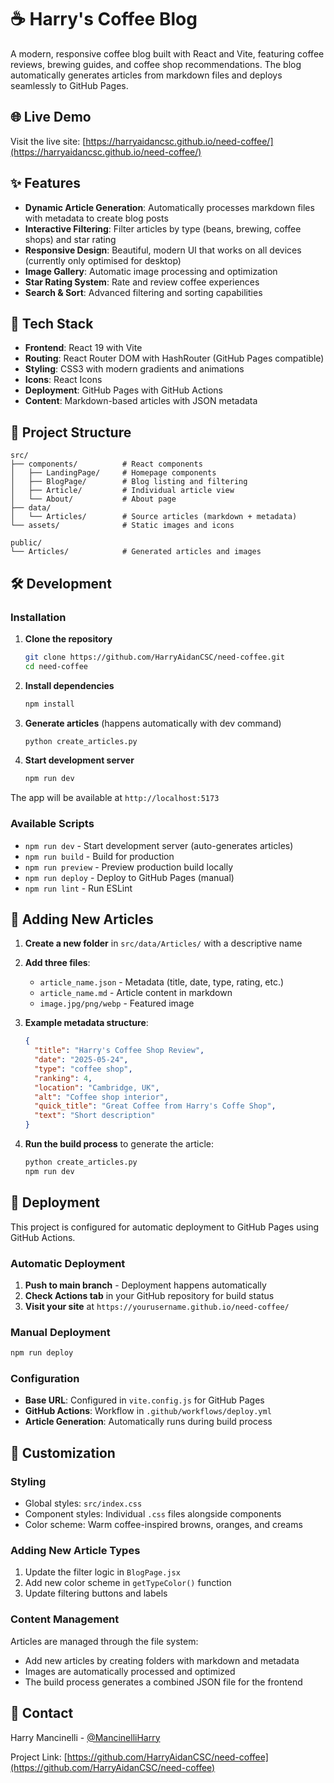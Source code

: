 # ☕ Harry's Coffee Blog

A modern, responsive coffee blog built with React and Vite, featuring coffee reviews, brewing guides, and coffee shop recommendations. The blog automatically generates articles from markdown files and deploys seamlessly to GitHub Pages.

## 🌐 Live Demo

Visit the live site: [https://harryaidancsc.github.io/need-coffee/](https://harryaidancsc.github.io/need-coffee/)

## ✨ Features

- **Dynamic Article Generation**: Automatically processes markdown files with metadata to create blog posts
- **Interactive Filtering**: Filter articles by type (beans, brewing, coffee shops) and star rating
- **Responsive Design**: Beautiful, modern UI that works on all devices (currently only optimised for desktop)
- **Image Gallery**: Automatic image processing and optimization
- **Star Rating System**: Rate and review coffee experiences
- **Search & Sort**: Advanced filtering and sorting capabilities

## 🚀 Tech Stack

- **Frontend**: React 19 with Vite
- **Routing**: React Router DOM with HashRouter (GitHub Pages compatible)
- **Styling**: CSS3 with modern gradients and animations
- **Icons**: React Icons
- **Deployment**: GitHub Pages with GitHub Actions
- **Content**: Markdown-based articles with JSON metadata

## 📁 Project Structure

```
src/
├── components/          # React components
│   ├── LandingPage/     # Homepage components
│   ├── BlogPage/        # Blog listing and filtering
│   ├── Article/         # Individual article view
│   └── About/           # About page
├── data/
│   └── Articles/        # Source articles (markdown + metadata)
└── assets/              # Static images and icons

public/
└── Articles/            # Generated articles and images
```

## 🛠️ Development

### Installation

1. **Clone the repository**
   ```bash
   git clone https://github.com/HarryAidanCSC/need-coffee.git
   cd need-coffee
   ```

2. **Install dependencies**
   ```bash
   npm install
   ```

3. **Generate articles** (happens automatically with dev command)
   ```bash
   python create_articles.py
   ```

4. **Start development server**
   ```bash
   npm run dev
   ```

The app will be available at `http://localhost:5173`

### Available Scripts

- `npm run dev` - Start development server (auto-generates articles)
- `npm run build` - Build for production
- `npm run preview` - Preview production build locally
- `npm run deploy` - Deploy to GitHub Pages (manual)
- `npm run lint` - Run ESLint

## 📝 Adding New Articles

1. **Create a new folder** in `src/data/Articles/` with a descriptive name
2. **Add three files**:
   - `article_name.json` - Metadata (title, date, type, rating, etc.)
   - `article_name.md` - Article content in markdown
   - `image.jpg/png/webp` - Featured image

3. **Example metadata structure**:
   ```json
   {
     "title": "Harry's Coffee Shop Review",
     "date": "2025-05-24",
     "type": "coffee shop",
     "ranking": 4,
     "location": "Cambridge, UK",
     "alt": "Coffee shop interior",
     "quick_title": "Great Coffee from Harry's Coffe Shop",
     "text": "Short description"
   }
   ```

4. **Run the build process** to generate the article:
   ```bash
   python create_articles.py
   npm run dev
   ```

## 🚢 Deployment

This project is configured for automatic deployment to GitHub Pages using GitHub Actions.

### Automatic Deployment

1. **Push to main branch** - Deployment happens automatically
2. **Check Actions tab** in your GitHub repository for build status
3. **Visit your site** at `https://yourusername.github.io/need-coffee/`

### Manual Deployment

```bash
npm run deploy
```

### Configuration

- **Base URL**: Configured in `vite.config.js` for GitHub Pages
- **GitHub Actions**: Workflow in `.github/workflows/deploy.yml`
- **Article Generation**: Automatically runs during build process

## 🎨 Customization

### Styling

- Global styles: `src/index.css`
- Component styles: Individual `.css` files alongside components
- Color scheme: Warm coffee-inspired browns, oranges, and creams

### Adding New Article Types

1. Update the filter logic in `BlogPage.jsx`
2. Add new color scheme in `getTypeColor()` function
3. Update filtering buttons and labels

### Content Management

Articles are managed through the file system:
- Add new articles by creating folders with markdown and metadata
- Images are automatically processed and optimized
- The build process generates a combined JSON file for the frontend

## 📧 Contact

Harry Mancinelli - [@MancinelliHarry](https://twitter.com/MancinelliHarry)

Project Link: [https://github.com/HarryAidanCSC/need-coffee](https://github.com/HarryAidanCSC/need-coffee)
